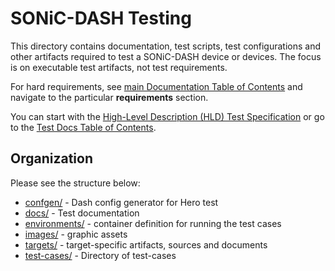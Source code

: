 # SONiC-DASH Testing
This directory contains documentation, test scripts, test configurations and other artifacts required to test a SONiC-DASH device or devices. The focus is on executable test artifacts, not test requirements.

For hard requirements, see [main Documentation Table of Contents](../documentation/README.md#contents) and navigate to the particular **requirements** section.

You can start with the [High-Level Description (HLD) Test Specification](docs/dash-test-HLD.md) or go to the [Test Docs Table of Contents](docs/README.md).

## Organization
Please see the structure below:
* [confgen/](confgen) - Dash config generator for Hero test
* [docs/](docs/README.md) - Test documentation
* [environments/](environments) - container definition for running the test cases
* [images/](images) - graphic assets
* [targets/](targets) - target-specific artifacts, sources and documents
* [test-cases/](test-cases) - Directory of test-cases

